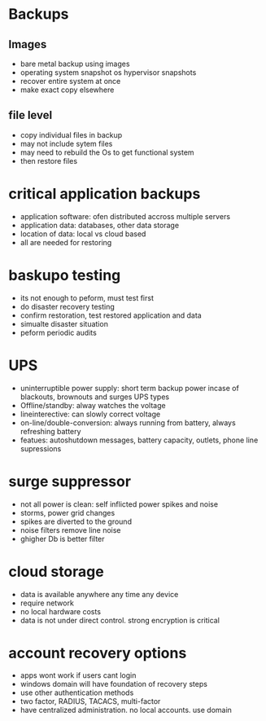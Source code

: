 # Backups
## Images
- bare metal backup using images
- operating system snapshot os hypervisor snapshots
- recover entire system at once
- make exact copy elsewhere
## file level
- copy individual files in backup
- may not include sytem files
- may need to rebuild the Os to get functional system
- then restore files
# critical application backups
- application software: ofen distributed accross multiple servers
- application data: databases, other data storage
- location of data: local vs cloud based
- all are needed for restoring
# baskupo testing
- its not enough to peform, must test first
- do disaster recovery testing
- confirm restoration, test restored application and data
- simualte disaster situation
- peform periodic audits
# UPS
- uninterruptible power supply: short term backup power incase of blackouts, brownouts and surges
UPS types
- Offline/standby: alway watches the voltage
- lineinterective: can slowly correct voltage
- on-line/double-conversion: always running from battery, always refreshing battery
- featues: autoshutdown messages, battery capacity, outlets, phone line supressions
# surge suppressor
- not all power is clean: self inflicted power spikes and noise
- storms, power grid changes
- spikes are diverted to the ground
- noise filters remove line noise
- ghigher Db is better filter
# cloud storage
- data is available anywhere any time any device
- require network
- no local hardware costs
- data is not under direct control. strong encryption is critical
# account recovery options
- apps wont work if users cant login
- windows domain will have foundation of recovery steps
- use other authentication methods
- two factor, RADIUS, TACACS, multi-factor
- have centralized administration. no local accounts. use domain
